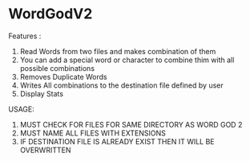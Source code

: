 # WordGodV2
Features :   
  1. Read Words from two files and makes combination of them  
  2. You can add a special word or character to combine thim with all possible combinations  
  3. Removes Duplicate Words  
  4. Writes All combinations to the destination file defined by user  
  5. Display Stats  

USAGE:   
 1. MUST CHECK FOR FILES FOR SAME DIRECTORY AS WORD GOD 2  
 2. MUST NAME ALL FILES WITH EXTENSIONS  
 3. IF DESTINATION FILE IS ALREADY EXIST THEN IT WILL BE OVERWRITTEN 
